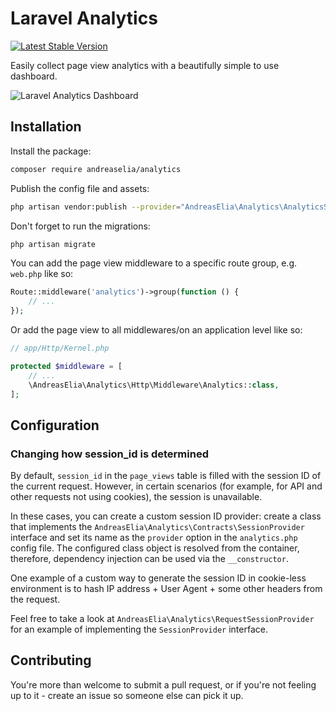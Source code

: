 # Laravel Analytics

[![Latest Stable Version](https://poser.pugx.org/andreaselia/analytics/v)](//packagist.org/packages/andreaselia/analytics)

Easily collect page view analytics with a beautifully simple to use dashboard.

![Laravel Analytics Dashboard](/screenshot.png?raw=true "Laravel Analytics Dashboard")

## Installation

Install the package:

```bash
composer require andreaselia/analytics
```

Publish the config file and assets:

```bash
php artisan vendor:publish --provider="AndreasElia\Analytics\AnalyticsServiceProvider"
```

Don't forget to run the migrations:

```bash
php artisan migrate
```

You can add the page view middleware to a specific route group, e.g. `web.php` like so:

```php
Route::middleware('analytics')->group(function () {
    // ...
});
```

Or add the page view to all middlewares/on an application level like so:

```php
// app/Http/Kernel.php

protected $middleware = [
    // ...
    \AndreasElia\Analytics\Http\Middleware\Analytics::class,
];
```

## Configuration

### Changing how session_id is determined

By default, `session_id` in the `page_views` table is filled with the session ID of the current request. However, in certain scenarios (for example, for API and other requests not using cookies), the session is unavailable.

In these cases, you can create a custom session ID provider: create a class that implements the `AndreasElia\Analytics\Contracts\SessionProvider` interface and set its name as the `provider` option in the `analytics.php` config file. The configured class object is resolved from the container, therefore, dependency injection can be used via the `__constructor`. 

One example of a custom way to generate the session ID in cookie-less environment is to hash IP address + User Agent + some other headers from the request.

Feel free to take a look at `AndreasElia\Analytics\RequestSessionProvider` for an example of implementing the `SessionProvider` interface.

## Contributing

You're more than welcome to submit a pull request, or if you're not feeling up to it - create an issue so someone else can pick it up.
